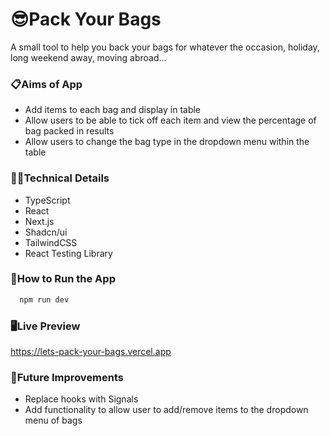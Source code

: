 # 😎Pack Your Bags

A small tool to help you back your bags for whatever the occasion, holiday, long weekend away, moving abroad...

### 📋Aims of App

- Add items to each bag and display in table
- Allow users to be able to tick off each item and view the percentage of bag packed in results
- Allow users to change the bag type in the dropdown menu within the table

### 👩‍💻Technical Details

- TypeScript
- React
- Next.js
- Shadcn/ui
- TailwindCSS
- React Testing Library

### 🔧How to Run the App

```bash
  npm run dev
```

### 🖥️Live Preview

https://lets-pack-your-bags.vercel.app

### 💭Future Improvements

- Replace hooks with Signals
- Add functionality to allow user to add/remove items to the dropdown menu of bags
